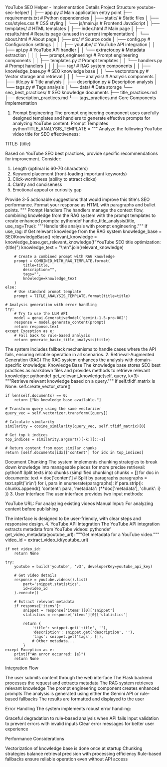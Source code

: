 YouTube SEO Helper - Implementation Details
Project Structure
youtube-seo-helper/
│
├── app.py                      # Main application entry point
├── requirements.txt            # Python dependencies
│
├── static/                     # Static files
│   ├── css/styles.css          # CSS styling
│   └── js/main.js              # Frontend JavaScript
│
├── templates/                  # HTML templates
│   ├── index.html              # Main page
│   ├── results.html            # Results page (unused in current implementation)
│   └── about.html              # About page
│
├── src/                        # Source code
│   ├── config.py               # Configuration settings
│   │
│   ├── youtube/                # YouTube API integration
│   │   ├── api.py              # YouTube API handler
│   │   └── extractor.py        # Metadata extraction
│   │
│   ├── prompt_engineering/     # Prompt engineering components
│   │   ├── templates.py        # Prompt templates
│   │   └── handlers.py         # Prompt handlers
│   │
│   ├── rag/                    # RAG system components
│   │   ├── knowledge_base.py   # SEO knowledge base
│   │   └── vectorstore.py      # Vector storage and retrieval
│   │
│   └── analysis/               # Analysis components
│       ├── title.py            # Title analysis
│       ├── description.py      # Description analysis
│       └── tags.py             # Tags analysis
│
└── data/                       # Data storage
    └── seo_best_practices/     # SEO knowledge documents
        ├── title_practices.md
        ├── description_practices.md
        └── tags_practices.md
Core Components Implementation
1. Prompt Engineering
The prompt engineering component uses carefully designed templates and handlers to generate effective prompts for analyzing YouTube content:
Prompt Templates
pythonTITLE_ANALYSIS_TEMPLATE = """
Analyze the following YouTube video title for SEO effectiveness:

TITLE: {title}

Based on YouTube SEO best practices, provide specific recommendations for improvement.
Consider:
1. Length (optimal is 60-70 characters)
2. Keyword placement (front-loading important keywords)
3. Click-worthiness (ability to attract clicks)
4. Clarity and conciseness
5. Emotional appeal or curiosity gap

Provide 3-5 actionable suggestions that would improve this title's SEO performance.
Format your response as HTML with paragraphs and bullet points.
"""
Prompt Handlers
The handlers manage the context flow, combining knowledge from the RAG system with the prompt templates to create enhanced prompts:
pythondef handle_title_analysis(title, use_rag=True):
    """Handle title analysis with prompt engineering."""
    if use_rag:
        # Get relevant knowledge from the RAG system
        knowledge_base = SEOKnowledgeBase()
        relevant_knowledge = knowledge_base.get_relevant_knowledge(f"YouTube SEO title optimization: {title}")
        knowledge_text = "\n\n".join(relevant_knowledge)
        
        # Create a combined prompt with RAG knowledge
        prompt = COMBINED_WITH_RAG_TEMPLATE.format(
            title=title,
            description="",
            tags="",
            knowledge=knowledge_text
        )
    else:
        # Use standard prompt template
        prompt = TITLE_ANALYSIS_TEMPLATE.format(title=title)
    
    # Analysis generation with error handling
    try:
        # Try to use the LLM API
        model = genai.GenerativeModel('gemini-1.5-pro-002')
        response = model.generate_content(prompt)
        return response.text
    except Exception as e:
        # Fall back to rule-based analysis
        return generate_basic_title_analysis(title)
The system includes fallback mechanisms to handle cases where the API fails, ensuring reliable operation in all scenarios.
2. Retrieval-Augmented Generation (RAG)
The RAG system enhances the analysis with domain-specific knowledge:
Knowledge Base
The knowledge base stores SEO best practices as markdown files and provides methods to retrieve relevant knowledge:
pythondef get_relevant_knowledge(self, query, k=3):
    """Retrieve relevant knowledge based on a query."""
    if self.tfidf_matrix is None:
        self.create_vector_store()
        
    if len(self.documents) == 0:
        return ["No knowledge base available."]
    
    # Transform query using the same vectorizer
    query_vec = self.vectorizer.transform([query])
    
    # Calculate similarity
    similarity = cosine_similarity(query_vec, self.tfidf_matrix)[0]
    
    # Get top k indices
    top_indices = similarity.argsort()[-k:][::-1]
    
    # Return content from most similar chunks
    return [self.documents[idx]['content'] for idx in top_indices]
Document Chunking
The system implements chunking strategies to break down knowledge into manageable pieces for more precise retrieval:
python# Split texts into chunks (simplified chunking)
chunks = []
for doc in documents:
    text = doc['content']
    # Split by paragraphs
    paragraphs = text.split('\n\n')
    for i, para in enumerate(paragraphs):
        if para.strip():
            chunks.append({
                'content': para,
                'metadata': {**doc['metadata'], 'chunk': i}
            })
3. User Interface
The user interface provides two input methods:

YouTube URL: For analyzing existing videos
Manual Input: For analyzing content before publishing

The interface is designed to be user-friendly, with clear steps and responsive design.
4. YouTube API Integration
The YouTube API integration extracts metadata from YouTube videos:
pythondef get_video_metadata(youtube_url):
    """Get metadata for a YouTube video."""
    video_id = extract_video_id(youtube_url)
    
    if not video_id:
        return None
    
    try:
        youtube = build('youtube', 'v3', developerKey=youtube_api_key)
        
        # Get video details
        response = youtube.videos().list(
            part='snippet,statistics',
            id=video_id
        ).execute()
        
        # Extract relevant metadata
        if response['items']:
            snippet = response['items'][0]['snippet']
            statistics = response['items'][0]['statistics']
            
            return {
                'title': snippet.get('title', ''),
                'description': snippet.get('description', ''),
                'tags': snippet.get('tags', []),
                # Other metadata...
            }
    except Exception as e:
        print(f"An error occurred: {e}")
        return None
Integration Flow

The user submits content through the web interface
The Flask backend processes the request and extracts metadata
The RAG system retrieves relevant knowledge
The prompt engineering component creates enhanced prompts
The analysis is generated using either the Gemini API or rule-based fallbacks
The results are formatted and displayed to the user

Error Handling
The system implements robust error handling:

Graceful degradation to rule-based analysis when API fails
Input validation to prevent errors with invalid inputs
Clear error messages for better user experience

Performance Considerations

Vectorization of knowledge base is done once at startup
Chunking strategies balance retrieval precision with processing efficiency
Rule-based fallbacks ensure reliable operation even without API access